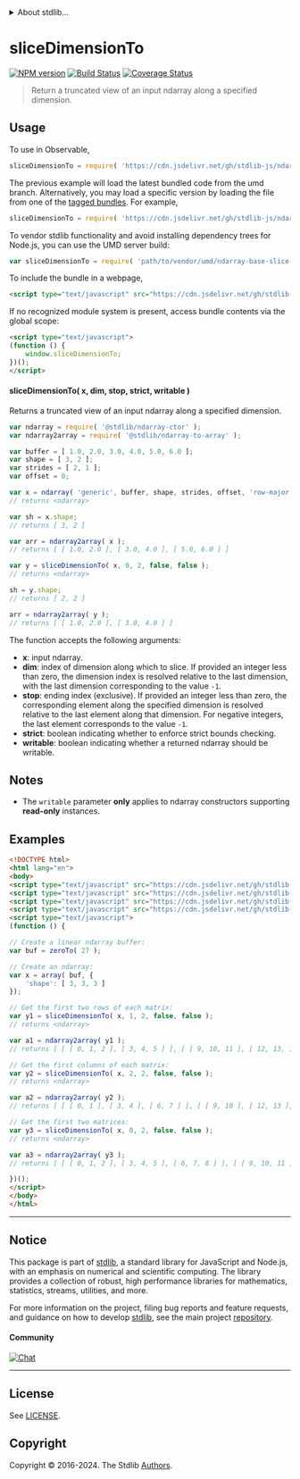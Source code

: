 <!--

@license Apache-2.0

Copyright (c) 2023 The Stdlib Authors.

Licensed under the Apache License, Version 2.0 (the "License");
you may not use this file except in compliance with the License.
You may obtain a copy of the License at

   http://www.apache.org/licenses/LICENSE-2.0

Unless required by applicable law or agreed to in writing, software
distributed under the License is distributed on an "AS IS" BASIS,
WITHOUT WARRANTIES OR CONDITIONS OF ANY KIND, either express or implied.
See the License for the specific language governing permissions and
limitations under the License.

-->


<details>
  <summary>
    About stdlib...
  </summary>
  <p>We believe in a future in which the web is a preferred environment for numerical computation. To help realize this future, we've built stdlib. stdlib is a standard library, with an emphasis on numerical and scientific computation, written in JavaScript (and C) for execution in browsers and in Node.js.</p>
  <p>The library is fully decomposable, being architected in such a way that you can swap out and mix and match APIs and functionality to cater to your exact preferences and use cases.</p>
  <p>When you use stdlib, you can be absolutely certain that you are using the most thorough, rigorous, well-written, studied, documented, tested, measured, and high-quality code out there.</p>
  <p>To join us in bringing numerical computing to the web, get started by checking us out on <a href="https://github.com/stdlib-js/stdlib">GitHub</a>, and please consider <a href="https://opencollective.com/stdlib">financially supporting stdlib</a>. We greatly appreciate your continued support!</p>
</details>

# sliceDimensionTo

[![NPM version][npm-image]][npm-url] [![Build Status][test-image]][test-url] [![Coverage Status][coverage-image]][coverage-url] <!-- [![dependencies][dependencies-image]][dependencies-url] -->

> Return a truncated view of an input ndarray along a specified dimension.

<!-- Section to include introductory text. Make sure to keep an empty line after the intro `section` element and another before the `/section` close. -->

<section class="intro">

</section>

<!-- /.intro -->

<!-- Package usage documentation. -->



<section class="usage">

## Usage

To use in Observable,

```javascript
sliceDimensionTo = require( 'https://cdn.jsdelivr.net/gh/stdlib-js/ndarray-base-slice-dimension-to@umd/browser.js' )
```
The previous example will load the latest bundled code from the umd branch. Alternatively, you may load a specific version by loading the file from one of the [tagged bundles](https://github.com/stdlib-js/ndarray-base-slice-dimension-to/tags). For example,

```javascript
sliceDimensionTo = require( 'https://cdn.jsdelivr.net/gh/stdlib-js/ndarray-base-slice-dimension-to@v0.2.2-umd/browser.js' )
```

To vendor stdlib functionality and avoid installing dependency trees for Node.js, you can use the UMD server build:

```javascript
var sliceDimensionTo = require( 'path/to/vendor/umd/ndarray-base-slice-dimension-to/index.js' )
```

To include the bundle in a webpage,

```html
<script type="text/javascript" src="https://cdn.jsdelivr.net/gh/stdlib-js/ndarray-base-slice-dimension-to@umd/browser.js"></script>
```

If no recognized module system is present, access bundle contents via the global scope:

```html
<script type="text/javascript">
(function () {
    window.sliceDimensionTo;
})();
</script>
```

#### sliceDimensionTo( x, dim, stop, strict, writable )

Returns a truncated view of an input ndarray along a specified dimension.

```javascript
var ndarray = require( '@stdlib/ndarray-ctor' );
var ndarray2array = require( '@stdlib/ndarray-to-array' );

var buffer = [ 1.0, 2.0, 3.0, 4.0, 5.0, 6.0 ];
var shape = [ 3, 2 ];
var strides = [ 2, 1 ];
var offset = 0;

var x = ndarray( 'generic', buffer, shape, strides, offset, 'row-major' );
// returns <ndarray>

var sh = x.shape;
// returns [ 3, 2 ]

var arr = ndarray2array( x );
// returns [ [ 1.0, 2.0 ], [ 3.0, 4.0 ], [ 5.0, 6.0 ] ]

var y = sliceDimensionTo( x, 0, 2, false, false );
// returns <ndarray>

sh = y.shape;
// returns [ 2, 2 ]

arr = ndarray2array( y );
// returns [ [ 1.0, 2.0 ], [ 3.0, 4.0 ] ]
```

The function accepts the following arguments:

-   **x**: input ndarray.
-   **dim**: index of dimension along which to slice. If provided an integer less than zero, the dimension index is resolved relative to the last dimension, with the last dimension corresponding to the value `-1`.
-   **stop**: ending index (exclusive). If provided an integer less than zero, the corresponding element along the specified dimension is resolved relative to the last element along that dimension. For negative integers, the last element corresponds to the value `-1`.
-   **strict**: boolean indicating whether to enforce strict bounds checking.
-   **writable**: boolean indicating whether a returned ndarray should be writable.

</section>

<!-- /.usage -->

<!-- Package usage notes. Make sure to keep an empty line after the `section` element and another before the `/section` close. -->

<section class="notes">

## Notes

-   The `writable` parameter **only** applies to ndarray constructors supporting **read-only** instances.

</section>

<!-- /.notes -->

<!-- Package usage examples. -->

<section class="examples">

## Examples

<!-- eslint no-undef: "error" -->

```html
<!DOCTYPE html>
<html lang="en">
<body>
<script type="text/javascript" src="https://cdn.jsdelivr.net/gh/stdlib-js/ndarray-array@umd/browser.js"></script>
<script type="text/javascript" src="https://cdn.jsdelivr.net/gh/stdlib-js/ndarray-to-array@umd/browser.js"></script>
<script type="text/javascript" src="https://cdn.jsdelivr.net/gh/stdlib-js/array-base-zero-to@umd/browser.js"></script>
<script type="text/javascript" src="https://cdn.jsdelivr.net/gh/stdlib-js/ndarray-base-slice-dimension-to@umd/browser.js"></script>
<script type="text/javascript">
(function () {

// Create a linear ndarray buffer:
var buf = zeroTo( 27 );

// Create an ndarray:
var x = array( buf, {
    'shape': [ 3, 3, 3 ]
});

// Get the first two rows of each matrix:
var y1 = sliceDimensionTo( x, 1, 2, false, false );
// returns <ndarray>

var a1 = ndarray2array( y1 );
// returns [ [ [ 0, 1, 2 ], [ 3, 4, 5 ] ], [ [ 9, 10, 11 ], [ 12, 13, 14 ] ], [ [ 18, 19, 20 ], [ 21, 22, 23 ] ] ]

// Get the first columns of each matrix:
var y2 = sliceDimensionTo( x, 2, 2, false, false );
// returns <ndarray>

var a2 = ndarray2array( y2 );
// returns [ [ [ 0, 1 ], [ 3, 4 ], [ 6, 7 ] ], [ [ 9, 10 ], [ 12, 13 ], [ 15, 16 ] ], [ [ 18, 19 ], [ 21, 22 ], [ 24, 25 ] ] ]

// Get the first two matrices:
var y3 = sliceDimensionTo( x, 0, 2, false, false );
// returns <ndarray>

var a3 = ndarray2array( y3 );
// returns [ [ [ 0, 1, 2 ], [ 3, 4, 5 ], [ 6, 7, 8 ] ], [ [ 9, 10, 11 ], [ 12, 13, 14 ], [ 15, 16, 17 ] ] ]

})();
</script>
</body>
</html>
```

</section>

<!-- /.examples -->

<!-- Section to include cited references. If references are included, add a horizontal rule *before* the section. Make sure to keep an empty line after the `section` element and another before the `/section` close. -->

<section class="references">

</section>

<!-- /.references -->

<!-- Section for related `stdlib` packages. Do not manually edit this section, as it is automatically populated. -->

<section class="related">

</section>

<!-- /.related -->

<!-- Section for all links. Make sure to keep an empty line after the `section` element and another before the `/section` close. -->


<section class="main-repo" >

* * *

## Notice

This package is part of [stdlib][stdlib], a standard library for JavaScript and Node.js, with an emphasis on numerical and scientific computing. The library provides a collection of robust, high performance libraries for mathematics, statistics, streams, utilities, and more.

For more information on the project, filing bug reports and feature requests, and guidance on how to develop [stdlib][stdlib], see the main project [repository][stdlib].

#### Community

[![Chat][chat-image]][chat-url]

---

## License

See [LICENSE][stdlib-license].


## Copyright

Copyright &copy; 2016-2024. The Stdlib [Authors][stdlib-authors].

</section>

<!-- /.stdlib -->

<!-- Section for all links. Make sure to keep an empty line after the `section` element and another before the `/section` close. -->

<section class="links">

[npm-image]: http://img.shields.io/npm/v/@stdlib/ndarray-base-slice-dimension-to.svg
[npm-url]: https://npmjs.org/package/@stdlib/ndarray-base-slice-dimension-to

[test-image]: https://github.com/stdlib-js/ndarray-base-slice-dimension-to/actions/workflows/test.yml/badge.svg?branch=v0.2.2
[test-url]: https://github.com/stdlib-js/ndarray-base-slice-dimension-to/actions/workflows/test.yml?query=branch:v0.2.2

[coverage-image]: https://img.shields.io/codecov/c/github/stdlib-js/ndarray-base-slice-dimension-to/main.svg
[coverage-url]: https://codecov.io/github/stdlib-js/ndarray-base-slice-dimension-to?branch=main

<!--

[dependencies-image]: https://img.shields.io/david/stdlib-js/ndarray-base-slice-dimension-to.svg
[dependencies-url]: https://david-dm.org/stdlib-js/ndarray-base-slice-dimension-to/main

-->

[chat-image]: https://img.shields.io/gitter/room/stdlib-js/stdlib.svg
[chat-url]: https://app.gitter.im/#/room/#stdlib-js_stdlib:gitter.im

[stdlib]: https://github.com/stdlib-js/stdlib

[stdlib-authors]: https://github.com/stdlib-js/stdlib/graphs/contributors

[umd]: https://github.com/umdjs/umd
[es-module]: https://developer.mozilla.org/en-US/docs/Web/JavaScript/Guide/Modules

[deno-url]: https://github.com/stdlib-js/ndarray-base-slice-dimension-to/tree/deno
[deno-readme]: https://github.com/stdlib-js/ndarray-base-slice-dimension-to/blob/deno/README.md
[umd-url]: https://github.com/stdlib-js/ndarray-base-slice-dimension-to/tree/umd
[umd-readme]: https://github.com/stdlib-js/ndarray-base-slice-dimension-to/blob/umd/README.md
[esm-url]: https://github.com/stdlib-js/ndarray-base-slice-dimension-to/tree/esm
[esm-readme]: https://github.com/stdlib-js/ndarray-base-slice-dimension-to/blob/esm/README.md
[branches-url]: https://github.com/stdlib-js/ndarray-base-slice-dimension-to/blob/main/branches.md

[stdlib-license]: https://raw.githubusercontent.com/stdlib-js/ndarray-base-slice-dimension-to/main/LICENSE

</section>

<!-- /.links -->
